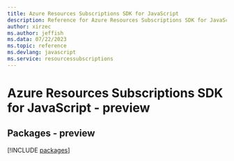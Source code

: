 ```yaml
---
title: Azure Resources Subscriptions SDK for JavaScript
description: Reference for Azure Resources Subscriptions SDK for JavaScript
author: xirzec
ms.author: jeffish
ms.data: 07/22/2023
ms.topic: reference
ms.devlang: javascript
ms.service: resourcessubscriptions
---
```

# Azure Resources Subscriptions SDK for JavaScript - preview
## Packages - preview
[!INCLUDE [packages](resources-subscriptions-index.md)]